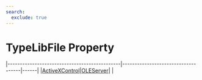 ```yaml
---
search:
  exclude: true
---
```


<h1 class="heading"><span class="name">TypeLibFile Property</span></h1>

|----------------------------------------------|------------------------------------|------|
|[ActiveXControl](../objects/activexcontrol.md)|[OLEServer](../objects/oleserver.md)|&nbsp;|
